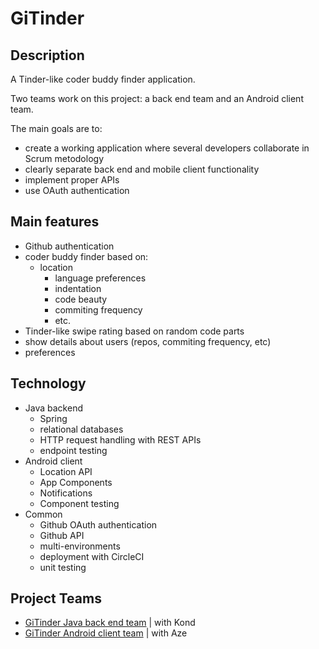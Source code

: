 # GiTinder

## Description

A Tinder-like coder buddy finder application.


Two teams work on this project: a back end team and an Android client team.


The main goals are to:
- create a working application where several developers collaborate in Scrum metodology
- clearly separate back end and mobile client functionality
- implement proper APIs
- use OAuth authentication


## Main features

- Github authentication
- coder buddy finder based on:
  - location
	- language preferences
	- indentation
	- code beauty
	- commiting frequency
	- etc.
- Tinder-like swipe rating based on random code parts
- show details about users (repos, commiting frequency, etc)
- preferences


## Technology

- Java backend
	- Spring
	- relational databases
	- HTTP request handling with REST APIs
	- endpoint testing
- Android client
  - Location API
  - App Components
  - Notifications
  - Component testing
- Common
	- Github OAuth authentication
	- Github API
	- multi-environments
	- deployment with CircleCI
	- unit testing

## Project Teams
 
 - [GiTinder Java back end team]() | with Kond
 - [GiTinder Android client team]() | with Aze
